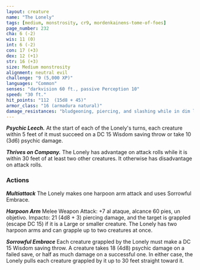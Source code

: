 ```yaml
---
layout: creature
name: "The Lonely"
tags: [medium, monstrosity, cr9, mordenkainens-tome-of-foes]
page_number: 232
cha: 6 (-2)
wis: 11 (0)
int: 6 (-2)
con: 17 (+3)
dex: 12 (+1)
str: 16 (+3)
size: Medium monstrosity
alignment: neutral evil
challenge: "9 (5,000 XP)"
languages: "Common"
senses: "darkvision 60 ft., passive Perception 10"
speed: "30 ft."
hit_points: "112  (15d8 + 45)"
armor_class: "16 (armadura natural)"
damage_resistances: "bludgeoning, piercing, and slashing while in dim light or darkness"
---
```


***Psychic Leech.*** At the start of each of the Lonely's turns, each creature within 5 feet of it must succeed on a DC 15 Wisdom saving throw or take 10 (3d6) psychic damage.

***Thrives on Company.*** The Lonely has advantage on attack rolls while it is within 30 feet of at least two other creatures. It otherwise has disadvantage on attack rolls.

### Actions

***Multiattack*** The Lonely makes one harpoon arm attack and uses Sorrowful Embrace.

***Harpoon Arm*** Melee Weapon Attack: +7 al ataque, alcance 60 pies, un objetivo. Impacto: 21 (4d8 + 3) piercing damage, and the target is grappled (escape DC 15) if it is a Large or smaller creature.
The Lonely has two harpoon arms and can grapple up to two creatures at once.

***Sorrowful Embrace*** Each creature grappled by the Lonely must make a DC 15 Wisdom saving throw. A creature takes 18 (4d8) psychic damage on a failed save, or half as much damage on a successful one. In either case, the Lonely pulls each creature grappled by it up to 30 feet straight toward it.